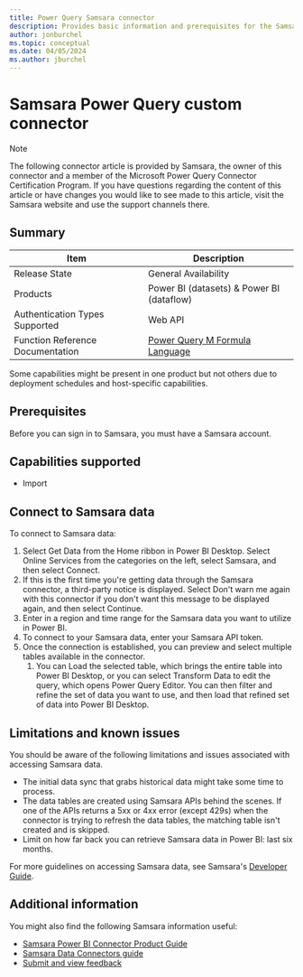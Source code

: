 ```yaml
---
title: Power Query Samsara connector
description: Provides basic information and prerequisites for the Samsara connector, supported authentication types, outlines limitations and issues.
author: jonburchel
ms.topic: conceptual
ms.date: 04/05/2024
ms.author: jburchel
---
```


# Samsara Power Query custom connector

> [!NOTE]
> The following connector article is provided by Samsara, the owner of this connector and a member of the Microsoft Power Query Connector Certification Program. If you have questions regarding the content of this article or have changes you would like to see made to this article, visit the Samsara website and use the support channels there.

## Summary

|Item         |Description|
|-------------|-----------|
|Release State|General Availability|
|Products     |Power BI (datasets) & Power BI (dataflow)|
|Authentication Types Supported|Web API|
|Function Reference Documentation|[Power Query M Formula Language](/powerquery-m/)| 


Some capabilities might be present in one product but not others due to deployment schedules and host-specific capabilities.

## Prerequisites

Before you can sign in to Samsara, you must have a Samsara account. 

## Capabilities supported

- Import

## Connect to Samsara data

To connect to Samsara data:

1. Select Get Data from the Home ribbon in Power BI Desktop. Select Online Services from the categories on the left, select Samsara, and then select Connect.
2. If this is the first time you're getting data through the Samsara connector, a third-party notice is displayed. Select Don't warn me again with this connector if you don't want this message to be displayed again, and then select Continue.
3. Enter in a region and time range for the Samsara data you want to utilize in Power BI. 
4. To connect to your Samsara data, enter your Samsara API token.
5. Once the connection is established, you can preview and select multiple tables available in the connector.
   1. You can Load the selected table, which brings the entire table into Power BI Desktop, or you can select Transform Data to edit the query, which opens Power Query Editor. You can then filter and refine the set of data you want to use, and then load that refined set of data into Power BI Desktop.

## Limitations and known issues

You should be aware of the following limitations and issues associated with accessing Samsara data.
- The initial data sync that grabs historical data might take some time to process.
- The data tables are created using Samsara APIs behind the scenes. If one of the APIs returns a 5xx or 4xx error (except 429s) when the connector is trying to refresh the data tables, the matching table isn't created and is skipped.
- Limit on how far back you can retrieve Samsara data in Power BI: last six months.

For more guidelines on accessing Samsara data, see Samsara's [Developer Guide](https://developers.samsara.com/docs/rest-api-overview).

## Additional information

You might also find the following Samsara information useful:

- [Samsara Power BI Connector Product Guide](https://kb.samsara.com/hc/en-us/articles/19262879010189-Integrate-with-Power-BI)
- [Samsara Data Connectors guide](https://developers.samsara.com/docs/data-connectors)
- [Submit and view feedback](/power-query/feedback)
